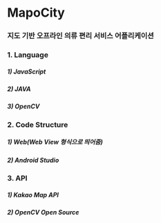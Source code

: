 # MapoCity
### 지도 기반 오프라인 의류 편리 서비스 어플리케이션

### 1. Language
##### 1) JavaScript
##### 2) JAVA
##### 3) OpenCV

### 2. Code Structure
##### 1) Web(Web View 형식으로 띄어줌)
##### 2) Android Studio

### 3. API
##### 1) Kakao Map API
##### 2) OpenCV Open Source
